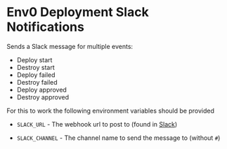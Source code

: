 # Env0 Deployment Slack Notifications

Sends a Slack message for multiple events:
* Deploy start
* Destroy start
* Deploy failed
* Destroy failed
* Deploy approved
* Destroy approved

For this to work the following environment variables should be provided

* `SLACK_URL` - The webhook url to post to (found in [Slack](https://env0.slack.com/apps/A0F7XDUAZ-incoming-webhooks))

* `SLACK_CHANNEL` - The channel name to send the message to (without `#`) 